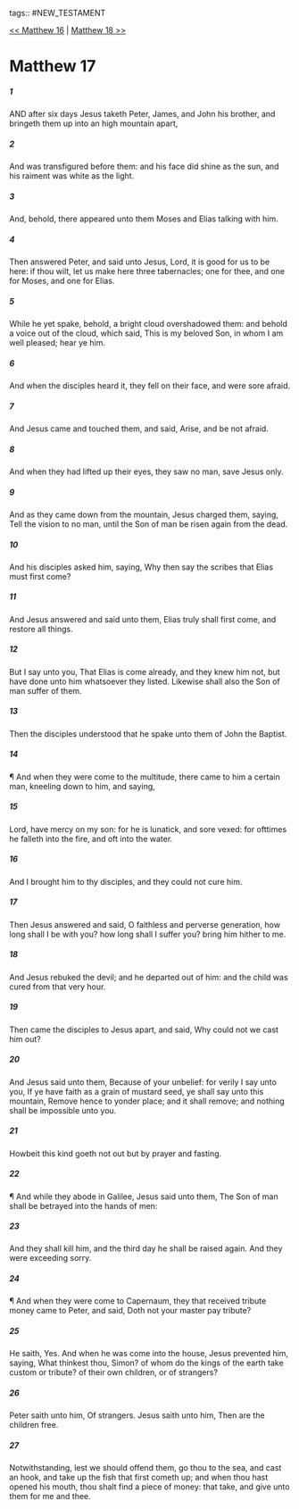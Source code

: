 tags:: #NEW_TESTAMENT

[<< Matthew 16](NEW_TESTAMENT/01_Matthew/Matthew_16.md) | [Matthew 18 >>](NEW_TESTAMENT/01_Matthew/Matthew_18.md)

# Matthew 17

##### 1

AND after six days Jesus taketh Peter, James, and John his brother, and bringeth them up into an high mountain apart,

##### 2

And was transfigured before them: and his face did shine as the sun, and his raiment was white as the light.

##### 3

And, behold, there appeared unto them Moses and Elias talking with him.

##### 4

Then answered Peter, and said unto Jesus, Lord, it is good for us to be here: if thou wilt, let us make here three tabernacles; one for thee, and one for Moses, and one for Elias.

##### 5

While he yet spake, behold, a bright cloud overshadowed them: and behold a voice out of the cloud, which said, This is my beloved Son, in whom I am well pleased; hear ye him.

##### 6

And when the disciples heard it, they fell on their face, and were sore afraid.

##### 7

And Jesus came and touched them, and said, Arise, and be not afraid.

##### 8

And when they had lifted up their eyes, they saw no man, save Jesus only.

##### 9

And as they came down from the mountain, Jesus charged them, saying, Tell the vision to no man, until the Son of man be risen again from the dead.

##### 10

And his disciples asked him, saying, Why then say the scribes that Elias must first come?

##### 11

And Jesus answered and said unto them, Elias truly shall first come, and restore all things.

##### 12

But I say unto you, That Elias is come already, and they knew him not, but have done unto him whatsoever they listed. Likewise shall also the Son of man suffer of them.

##### 13

Then the disciples understood that he spake unto them of John the Baptist.

##### 14

¶ And when they were come to the multitude, there came to him a certain man, kneeling down to him, and saying,

##### 15

Lord, have mercy on my son: for he is lunatick, and sore vexed: for ofttimes he falleth into the fire, and oft into the water.

##### 16

And I brought him to thy disciples, and they could not cure him.

##### 17

Then Jesus answered and said, O faithless and perverse generation, how long shall I be with you? how long shall I suffer you? bring him hither to me.

##### 18

And Jesus rebuked the devil; and he departed out of him: and the child was cured from that very hour.

##### 19

Then came the disciples to Jesus apart, and said, Why could not we cast him out?

##### 20

And Jesus said unto them, Because of your unbelief: for verily I say unto you, If ye have faith as a grain of mustard seed, ye shall say unto this mountain, Remove hence to yonder place; and it shall remove; and nothing shall be impossible unto you.

##### 21

Howbeit this kind goeth not out but by prayer and fasting.

##### 22

¶ And while they abode in Galilee, Jesus said unto them, The Son of man shall be betrayed into the hands of men:

##### 23

And they shall kill him, and the third day he shall be raised again. And they were exceeding sorry.

##### 24

¶ And when they were come to Capernaum, they that received tribute money came to Peter, and said, Doth not your master pay tribute?

##### 25

He saith, Yes. And when he was come into the house, Jesus prevented him, saying, What thinkest thou, Simon? of whom do the kings of the earth take custom or tribute? of their own children, or of strangers?

##### 26

Peter saith unto him, Of strangers. Jesus saith unto him, Then are the children free.

##### 27

Notwithstanding, lest we should offend them, go thou to the sea, and cast an hook, and take up the fish that first cometh up; and when thou hast opened his mouth, thou shalt find a piece of money: that take, and give unto them for me and thee.
